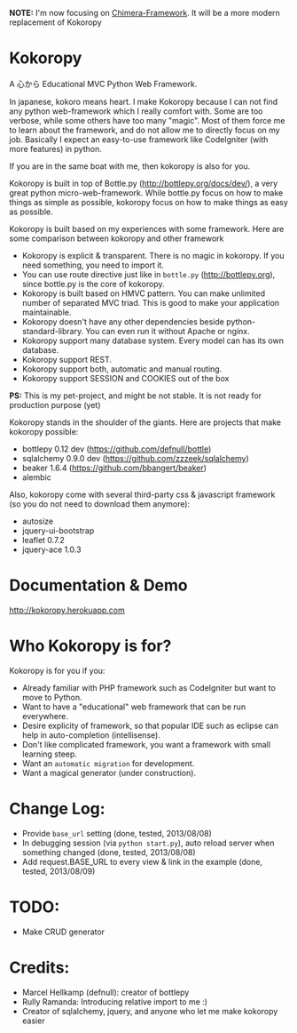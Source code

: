 __NOTE:__ I'm now focusing on [Chimera-Framework](https://github.com/chimera-framework). It will be a more modern replacement of Kokoropy

Kokoropy
=========

A 心から Educational MVC Python Web Framework.

In japanese, kokoro means heart.
I make Kokoropy because I can not find any python web-framework which I really comfort with.
Some are too verbose, while some others have too many "magic". Most of them force me to learn about the framework, and do not allow me to directly focus on my job.
Basically I expect an easy-to-use framework like CodeIgniter (with more features) in python.

If you are in the same boat with me, then kokoropy is also for you.

Kokoropy is built in top of Bottle.py (http://bottlepy.org/docs/dev/), a very great python micro-web-framework.
While bottle.py focus on how to make things as simple as possible, kokoropy focus on how to make things as easy as possible.

Kokoropy is built based on my experiences with some framework. Here are some comparison between kokoropy and other framework

* Kokoropy is explicit & transparent. There is no magic in kokoropy. If you need something, you need to import it.
* You can use route directive just like in `bottle.py` (http://bottlepy.org), since bottle.py is the core of kokoropy.
* Kokoropy is built based on HMVC pattern. You can make unlimited number of separated MVC triad. This is good to make your application maintainable.
* Kokoropy doesn't have any other dependencies beside python-standard-library. You can even run it without Apache or nginx.
* Kokoropy support many database system. Every model can has its own database.
* Kokoropy support REST.
* Kokoropy support both, automatic and manual routing.
* Kokoropy support SESSION and COOKIES out of the box

__PS:__ This is my pet-project, and might be not stable. It is not ready for production purpose (yet)

Kokoropy stands in the shoulder of the giants. Here are projects that make kokoropy possible:
* bottlepy 0.12 dev (https://github.com/defnull/bottle)
* sqlalchemy 0.9.0 dev (https://github.com/zzzeek/sqlalchemy)
* beaker 1.6.4 (https://github.com/bbangert/beaker)
* alembic

Also, kokoropy come with several third-party css & javascript framework (so you do not need to download them anymore):
* autosize
* jquery-ui-bootstrap
* leaflet 0.7.2
* jquery-ace 1.0.3

Documentation & Demo
====================
http://kokoropy.herokuapp.com

Who Kokoropy is for?
====================

Kokoropy is for you if you:

* Already familiar with PHP framework such as CodeIgniter but want to move to Python.
* Want to have a "educational" web framework that can be run everywhere.
* Desire explicity of framework, so that popular IDE such as eclipse can help in auto-completion (intellisense).
* Don't like complicated framework, you want a framework with small learning steep.
* Want an `automatic migration` for development.
* Want a magical generator (under construction).

Change Log:
===========
* Provide `base_url` setting (done, tested, 2013/08/08)
* In debugging session (via `python start.py`), auto reload server when something changed (done, tested, 2013/08/08)
* Add request.BASE_URL to every view & link in the example (done, tested, 2013/08/09)

TODO:
====
* Make CRUD generator

Credits:
========
* Marcel Hellkamp (defnull): creator of bottlepy
* Rully Ramanda: Introducing relative import to me :)
* Creator of sqlalchemy, jquery, and anyone who let me make kokoropy easier
